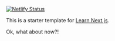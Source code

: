 [![Netlify Status](https://api.netlify.com/api/v1/badges/e85f6d6a-1764-4754-a409-b47f8d70162e/deploy-status)](https://app.netlify.com/sites/hungry-fermat-e94519/deploys)

This is a starter template for [Learn Next.js](https://nextjs.org/learn).

Ok, what about now?!
